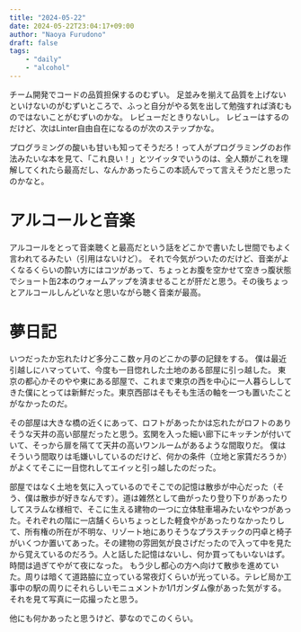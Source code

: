 ```yaml
---
title: "2024-05-22"
date: 2024-05-22T23:04:17+09:00
author: "Naoya Furudono"
draft: false
tags:
    - "daily"
    - "alcohol"
---
```


チーム開発でコードの品質担保するのむずい。
足並みを揃えて品質を上げないといけないのがむずいところで、ふっと自分がやる気を出して勉強すれば済むものではないことがむずいのかな。
レビューだときりないし。
レビューはするのだけど、次はLinter自由自在になるのが次のステップかな。

プログラミングの酸いも甘いも知ってそうだろ！って人がプログラミングのお作法みたいな本を見て、「これ良い！」とツイッタでいうのは、全人類がこれを理解してくれたら最高だし、なんかあったらこの本読んでって言えそうだと思ったのかなと。

# アルコールと音楽

アルコールをとって音楽聴くと最高だという話をどこかで書いたし世間でもよく言われてるみたい（引用はないけど）。
それで今気がついたのだけど、音楽がよくなるくらいの酔い方にはコツがあって、ちょっとお腹を空かせて空きっ腹状態でショート缶2本のウォームアップを済ませることが肝だと思う。その後ちょっとアルコールしんどいなと思いながら聴く音楽が最高。

# 夢日記

いつだったか忘れたけど多分ここ数ヶ月のどこかの夢の記録をする。
僕は最近引越しにハマっていて、今度も一目惚れした土地のある部屋に引っ越した。
東京の都心かそのやや東にある部屋で、これまで東京の西を中心に一人暮らししてきた僕にとっては新鮮だった。東京西部はそもそも生活の軸を一つも置いたことがなかったのだ。

その部屋は大きな橋の近くにあって、ロフトがあったかは忘れたがロフトのありそうな天井の高い部屋だったと思う。玄関を入った細い廊下にキッチンが付いていて、そっから扉を隔てて天井の高いワンルームがあるような間取りだ。
僕はそういう間取りは毛嫌いしているのだけど、何かの条件（立地と家賃だろうか）がよくてそこに一目惚れしてエイッと引っ越したのだった。

部屋ではなく土地を気に入っているのでそこでの記憶は散歩が中心だった（そう、僕は散歩が好きなんです）。道は雑然として曲がったり登り下りがあったりしてスラムな様相で、そこに生える建物の一つに立体駐車場みたいなやつがあった。それぞれの階に一店舗くらいちょっとした軽食やがあったりなかったりして、所有権の所在が不明な、リゾート地にありそうなプラスチックの円卓と椅子がいくつか置いてあった。その建物の雰囲気が良さげだったので入って中を見たから覚えているのだろう。人と話した記憶はないし、何か買ってもいないはず。
時間は過ぎてやがて夜になった。
もう少し都心の方へ向けて散歩を進めていた。周りは暗くて道路脇に立っている常夜灯くらいが光っている。テレビ局か工事中の駅の周りにそれらしいモニュメントか1/1ガンダム像があった気がする。それを見て写真に一応撮ったと思う。

他にも何かあったと思うけど、夢なのでこのくらい。

